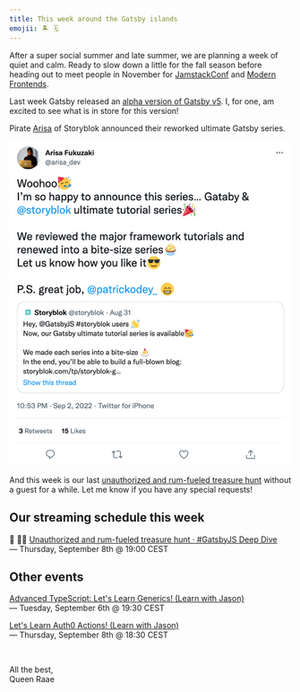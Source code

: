 ```yaml
---
title: This week around the Gatsby islands
emojii: 🏝 🗓
---
```


After a super social summer and late summer, we are planning a week of quiet and calm. Ready to slow down a little for the fall season before heading out to meet people in November for [JamstackConf](https://jamstack.org/conf/) and [Modern Frontends](https://www.modernfrontends.live/).

Last week Gatsby released an [alpha version of Gatsby v5](https://github.com/gatsbyjs/gatsby/tree/alpha-v5). I, for one, am excited to see what is in store for this version!

Pirate [Arisa](https://twitter.com/arisa_dev/status/1565805126400499713) of Storyblok announced their reworked ultimate Gatsby series.

[![Woohoo🥳 I’m so happy to announce this series… Gataby & @storyblok ultimate tutorial series🎉 We reviewed the major framework tutorials and renewed into a bite-size series🧁 Let us know how you like it😎 P.S. great job, @patrickodey_ 😁](./twitter-storyblok-gatsby.png)](https://twitter.com/arisa_dev/status/1565805126400499713)

And this week is our last [unauthorized and rum-fueled treasure hunt](https://youtu.be/UWVsibCXBFg) without a guest for a while. Let me know if you have any special requests!

## Our streaming schedule this week

🔴 🏴‍☠️ [Unauthorized and rum-fueled treasure hunt · #GatsbyJS Deep Dive](https://youtu.be/UWVsibCXBFg)  
— Thursday, September 8th @ 19:00 CEST

## Other events

[Advanced TypeScript: Let's Learn Generics! (Learn with Jason)](https://www.learnwithjason.dev/advanced-typescript-let-s-learn-generics)  
— Tuesday, September 6th @ 19:30 CEST

[Let's Learn Auth0 Actions! (Learn with Jason)](https://www.learnwithjason.dev/let-s-learn-auth0-actions)  
— Thursday, September 8th @ 18:30 CEST

&nbsp;

All the best,  
Queen Raae
